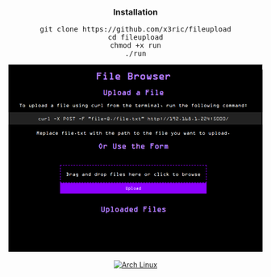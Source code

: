 <div align="center">

### Installation

<pre>
git clone https://github.com/x3ric/fileupload
cd fileupload
chmod +x run
./run
</pre>

![Image](./img.png)
<br>
<p align="center">
</p><a href="https://archlinux.org"><img alt="Arch Linux" src="https://img.shields.io/badge/Arch_Linux-1793D1?style=for-the-badge&logo=arch-linux&logoColor=D9E0EE&color=000000&labelColor=97A4E2"/></a><br>

